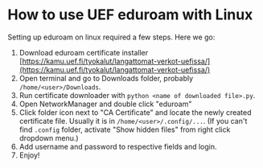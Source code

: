 # How to use UEF eduroam with Linux

Setting up eduroam on linux required a few steps. Here we go:

1. Download eduroam certificate installer [https://kamu.uef.fi/tyokalut/langattomat-verkot-uefissa/](https://kamu.uef.fi/tyokalut/langattomat-verkot-uefissa/)
2. Open terminal and go to Downloads folder, probably `/home/<user>/Downloads`. 
3. Run certificate downloader with `python <name of downloaded file>.py`.
4. Open NetworkManager and double click "eduroam"
5. Click folder icon next to "CA Certificate" and locate the newly created certificate file. Usually it is in `/home/<user>/.config/...`. (If you can't find `.config` folder, activate "Show hidden files" from right click dropdown menu.)
6. Add username and password to respective fields and login.
7. Enjoy!

